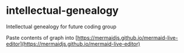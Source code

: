 # intellectual-genealogy

Intellectual genealogy for future coding group

Paste contents of graph into [https://mermaidjs.github.io/mermaid-live-editor](https://mermaidjs.github.io/mermaid-live-editor)
